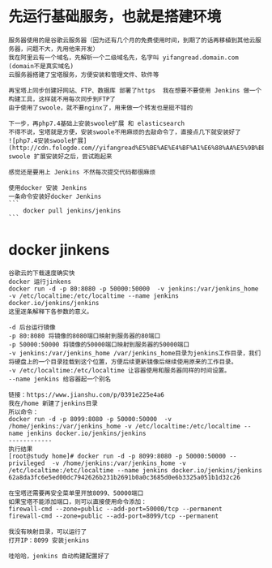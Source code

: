 # 先运行基础服务，也就是搭建环境
    服务器使用的是谷歌云服务器（因为还有几个月的免费使用时间，到期了的话再移植到其他云服务器，问题不大，先用他来开发）
    我在阿里云有一个域名，先解析一个二级域名先，名字叫 yifangread.domain.com (domain不是真实域名)
    云服务器搭建了宝塔服务，方便安装和管理文件、软件等
    
    再宝塔上同步创建好网站、FTP、数据库 部署了https  我在想要不要使用 Jenkins 做一个构建工具，这样就不用每次同步到FTP了
    由于使用了swoole，就不要nginx了，用来做一个转发也是挺不错的
    
    下一步，再php7.4基础上安装swoole扩展 和 elasticsearch
    不得不说，宝塔就是方便，安装swoole不用麻烦的去敲命令了，直接点几下就安装好了
    ![php7.4安装swoole扩展](http://cdn.fologde.com//yifangread%E5%BE%AE%E4%BF%A1%E6%88%AA%E5%9B%BE_20200919114108.png)
    swoole 扩展安装好之后，尝试跑起来
    
    感觉还是要用上 Jenkins 不然每次提交代码都很麻烦
    
    使用docker 安装 Jenkins
    一条命令安装好docker Jenkins
    ```
        docker pull jenkins/jenkins
    ```
# docker jinkens
    谷歌云的下载速度确实快
    docker 运行jinkens
    docker run -d -p 80:8080 -p 50000:50000  -v jenkins:/var/jenkins_home -v /etc/localtime:/etc/localtime --name jenkins docker.io/jenkins/jenkins
    这里逐条解释下各参数的意义。
    
    -d 后台运行镜像
    -p 80:8080 将镜像的8080端口映射到服务器的80端口
    -p 50000:50000 将镜像的50000端口映射到服务器的50000端口
    -v jenkins:/var/jenkins_home /var/jenkins_home目录为jenkins工作目录，我们将硬盘上的一个目录挂载到这个位置，方便后续更新镜像后继续使用原来的工作目录。
    -v /etc/localtime:/etc/localtime 让容器使用和服务器同样的时间设置。
    --name jenkins 给容器起一个别名
    
    链接：https://www.jianshu.com/p/0391e225e4a6
    我在/home 新建了jenkins目录
    所以命令：
    docker run -d -p 8099:8080 -p 50000:50000  -v /home/jenkins:/var/jenkins_home -v /etc/localtime:/etc/localtime --name jenkins docker.io/jenkins/jenkins
    ------------
    执行结果
    [root@study home]# docker run -d -p 8099:8080 -p 50000:50000 --privileged  -v /home/jenkins:/var/jenkins_home -v /etc/localtime:/etc/localtime --name jenkins docker.io/jenkins/jenkins
    62a8da3fc6e5ed00dc7942626b231b2691b0a0c3685d0e6b3325a051b1d32c26
    
    在宝塔还需要再安全菜单里开放8099、50000端口
    如果宝塔不能添加端口，则可以直接使用命令添加：
    firewall-cmd --zone=public --add-port=50000/tcp --permanent 
    firewall-cmd --zone=public --add-port=8099/tcp --permanent
    
    我没有映射目录，可以运行了
    打开IP：8099 安装jenkins
    
    哇哈哈，jenkins 自动构建配置好了